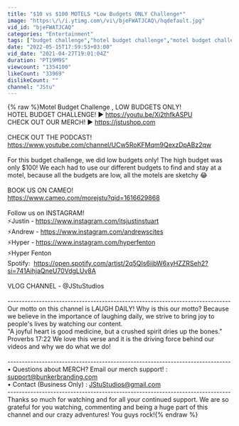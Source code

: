 ```yaml
---
title: "$10 vs $100 MOTELS *Low Budgets ONLY Challenge*"
image: "https:\/\/i.ytimg.com\/vi\/bjeFWATJCAQ\/hqdefault.jpg"
vid_id: "bjeFWATJCAQ"
categories: "Entertainment"
tags: ["budget challenge","hotel budget challenge","motel budget challenge"]
date: "2022-05-15T17:59:53+03:00"
vid_date: "2021-04-27T19:01:04Z"
duration: "PT19M9S"
viewcount: "1354100"
likeCount: "33969"
dislikeCount: ""
channel: "JStu"
---
```

{% raw %}Motel Budget Challenge , LOW BUDGETS ONLY! <br />HOTEL BUDGET CHALLENGE! ► <a rel="nofollow" target="blank" href="https://youtu.be/Xi2thfkASPU">https://youtu.be/Xi2thfkASPU</a> <br />CHECK OUT OUR MERCH! ► <a rel="nofollow" target="blank" href="https://jstushop.com">https://jstushop.com</a><br /><br />CHECK OUT THE PODCAST!<br /><a rel="nofollow" target="blank" href="https://www.youtube.com/channel/UCw5RoKFMqm9QexzDpABz2qw">https://www.youtube.com/channel/UCw5RoKFMqm9QexzDpABz2qw</a><br /><br />For this budget challenge, we did low budgets only! The high budget was only $100! We each had to use our different budgets to find and stay at a motel, because all the budgets are low, all the motels are sketchy 😂  <br /><br />BOOK US ON CAMEO!<br /><a rel="nofollow" target="blank" href="https://www.cameo.com/morejstu?qid=1616629868">https://www.cameo.com/morejstu?qid=1616629868</a> <br /><br />Follow us on INSTAGRAM!<br />⚡️Justin - <a rel="nofollow" target="blank" href="https://www.instagram.com/itsjustinstuart">https://www.instagram.com/itsjustinstuart</a><br />⚡️Andrew - <a rel="nofollow" target="blank" href="https://www.instagram.com/andrewscites">https://www.instagram.com/andrewscites</a> <br />⚡️Hyper - <a rel="nofollow" target="blank" href="https://www.instagram.com/hyperfenton">https://www.instagram.com/hyperfenton</a><br />⚡️Hyper Fenton Spotify:  <a rel="nofollow" target="blank" href="https://open.spotify.com/artist/2q5QIs6iibW6xyHZZRSeh2?si=741AihjaQneU70VdgLUv8A">https://open.spotify.com/artist/2q5QIs6iibW6xyHZZRSeh2?si=741AihjaQneU70VdgLUv8A</a><br /><br />VLOG CHANNEL - @JStuStudios <br /><br />----------------------------------------­­­­­­­­---------------------------------­-­-­-­-­-<br />Our motto on this channel is LAUGH DAILY! Why is this our motto? Because we believe in the importance of laughing daily, we strive to bring joy to people's lives by watching our content. <br />&quot;A joyful heart is good medicine, but a crushed spirit dries up the bones.&quot;  Proverbs 17:22  We love this verse and it is the driving force behind our videos and why we do what we do! <br /><br />----------------------------------------­­­­­­­­---------------------------------­-­-­-­-­-<br />• Questions about MERCH? Email our merch support! : support@bunkerbranding.com <br />• Contact (Business Only) : JStuStudios@gmail.com<br />----------------------------------------­­­­­­­­---------------------------------­-­-­-­-­-<br />Thanks so much for watching and for all your continued support. We are so grateful for you watching, commenting and being a huge part of this channel and our crazy adventures! You guys rock!{% endraw %}
